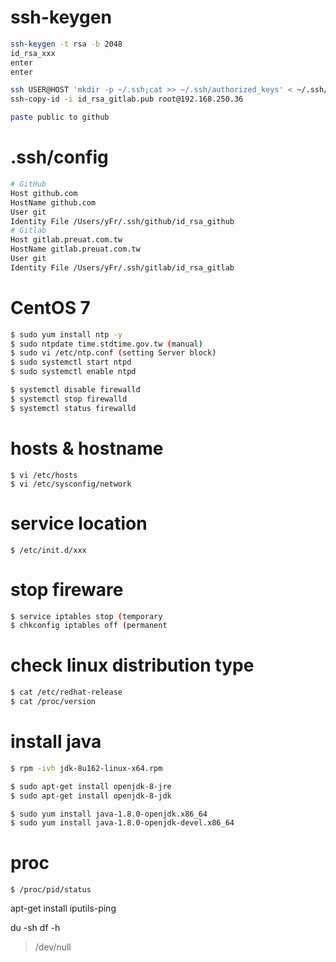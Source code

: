 # ssh-keygen
```sh
ssh-keygen -t rsa -b 2048
id_rsa_xxx
enter
enter

ssh USER@HOST 'mkdir -p ~/.ssh;cat >> ~/.ssh/authorized_keys' < ~/.ssh/id_rsa.pub
ssh-copy-id -i id_rsa_gitlab.pub root@192.168.250.36

paste public to github
```

# .ssh/config
```sh
# GitHub
Host github.com
HostName github.com
User git
Identity File /Users/yFr/.ssh/github/id_rsa_github
# Gitlab
Host gitlab.preuat.com.tw
HostName gitlab.preuat.com.tw
User git
Identity File /Users/yFr/.ssh/gitlab/id_rsa_gitlab
```

# CentOS 7
```sh
$ sudo yum install ntp -y
$ sudo ntpdate time.stdtime.gov.tw (manual)
$ sudo vi /etc/ntp.conf (setting Server block)
$ sudo systemctl start ntpd
$ sudo systemctl enable ntpd

$ systemctl disable firewalld
$ systemctl stop firewalld
$ systemctl status firewalld
```

# hosts & hostname
```
$ vi /etc/hosts
$ vi /etc/sysconfig/network
```

# service location
```
$ /etc/init.d/xxx
```

# stop fireware
```sh
$ service iptables stop (temporary
$ chkconfig iptables off (permanent
```

# check linux distribution type
```sh
$ cat /etc/redhat-release
$ cat /proc/version
```

# install java
```sh
$ rpm -ivh jdk-8u162-linux-x64.rpm

$ sudo apt-get install openjdk-8-jre
$ sudo apt-get install openjdk-8-jdk

$ sudo yum install java-1.8.0-openjdk.x86_64
$ sudo yum install java-1.8.0-openjdk-devel.x86_64
```

# proc
```
$ /proc/pid/status
```

apt-get install iputils-ping

du -sh
df -h

> /dev/null
